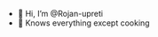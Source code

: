 - 👋 Hi, I’m @Rojan-upreti
- 👀 Knows everything except cooking
<!---
Rojan-upreti/Rojan-upreti is a ✨ special ✨ repository because its `README.md` (this file) appears on your GitHub profile.
You can click the Preview link to take a look at your changes.
--->
